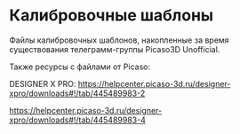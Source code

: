 # Калибровочные шаблоны

Файлы калибровочных шаблонов, накопленные за время существования телеграмм-группы Picaso3D Unofficial.


Также ресурсы с файлами от Picaso:


DESIGNER X PRO: https://helpcenter.picaso-3d.ru/designer-xpro/downloads#!/tab/445489983-2

https://helpcenter.picaso-3d.ru/designer-xpro/downloads#!/tab/445489983-4